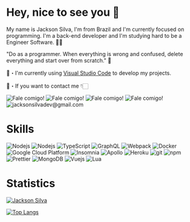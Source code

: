 #   Hey, nice to see you 👋

My name is Jackson Silva, I'm from Brazil and I'm currently focused on programming. I'm a back-end developer and I'm studying hard to be a Engineer Software. 👨‍💻

"Do as a programmer. When everything is wrong and confused, delete everything and start over from scratch." 🧠

🔧・I'm currently using [Visual Studio Code](https://code.visualstudio.com) to develop my projects.

💬・If you want to contact me 👇🏻

![Fale comigo!](https://img.shields.io/badge/LinkedIn-0077B5?style=for-the-badge&logo=linkedin&logoColor=white&url=linkedin.com/in/jacksonsilvadev/)  ![Fale comigo!](https://img.shields.io/badge/Instagram-E4405F?style=for-the-badge&logo=instagram&logoColor=white&link=instagram/jacksonsilvadev)  ![Fale comigo!](https://img.shields.io/badge/GitHub-100000?style=for-the-badge&logo=github&logoColor=white&link=github.com/jacksonsilvadev)  ![Fale comigo!](https://img.shields.io/badge/YouTube-FF0000?style=for-the-badge&logo=youtube&logoColor=white&link=youtube.com/channel/UC3ohCi5_s0cJe5PWFMgCkTA)  ![jacksonsilvadev@gmail.com](https://img.shields.io/badge/Gmail-D14836?style=for-the-badge&logo=gmail&logoColor=white&link=jacksonsilvadev@gmail.com)

#  Skills

<p>
  <img alt="Nodejs" src="https://img.shields.io/badge/JavaScript-F7DF1E?style=flat-square&logo=javascript&logoColor=black" />
  <img alt="Nodejs" src="https://img.shields.io/badge/-Nodejs-43853d?style=flat-square&logo=Node.js&logoColor=white" />
  <img alt="TypeScript" src="https://img.shields.io/badge/-TypeScript-007ACC?style=flat-square&logo=typescript&logoColor=white" />
  <img alt="GraphQL" src="https://img.shields.io/badge/-GraphQL-E10098?style=flat-square&logo=graphql&logoColor=white" />
  <img alt="Webpack" src="https://img.shields.io/badge/-Webpack-8DD6F9?style=flat-square&logo=webpack&logoColor=white" /> 
  <img alt="Docker" src="https://img.shields.io/badge/-Docker-46a2f1?style=flat-square&logo=docker&logoColor=white" />
  <img alt="Google Cloud Platform" src="https://img.shields.io/badge/-Google_Cloud_Platform-1a73e8?style=flat-square&logo=google-cloud&logoColor=white" />
  <img alt="Insomnia" src="https://img.shields.io/badge/-Insomnia-5849BE?style=flat-square&logo=insomnia&logoColor=white" />
  <img alt="Apollo" src="https://img.shields.io/badge/-Apollo%20GraphQL-311C87?style=flat-square&logo=apollo-graphql&logoColor=white" />
  <img alt="Heroku" src="https://img.shields.io/badge/-Heroku-430098?style=flat-square&logo=heroku&logoColor=white" />
  <img alt="git" src="https://img.shields.io/badge/-Git-F05032?style=flat-square&logo=git&logoColor=white" />
  <img alt="npm" src="https://img.shields.io/badge/-NPM-CB3837?style=flat-square&logo=npm&logoColor=white" />
  <img alt="Prettier" src="https://img.shields.io/badge/-Prettier-F7B93E?style=flat-square&logo=prettier&logoColor=white" />
  <img alt="MongoDB" src="https://img.shields.io/badge/-MongoDB-13aa52?style=flat-square&logo=mongodb&logoColor=white" />
  <img alt="Vuejs" src="https://img.shields.io/badge/vue-brightgreen.svg?style=flat-square&logo=Vue.JS&logoColor=white" />
  <img alt="Lua" src="https://img.shields.io/badge/Lua-2C2D72?style=flat-square=lua&logoColor=white" />
</p>

#   Statistics

[![Jackson Silva](https://github-readme-stats.vercel.app/api?username=JACKSONSILVADEV&count_private=true&theme=merko&show_icons=true)](https://github.com/jacksonsilvadev)

[![Top Langs](https://github-readme-stats.vercel.app/api/top-langs/?username=jacksonsilvadev&layout=compact)](https://github.com/jacksonsilvadev)

